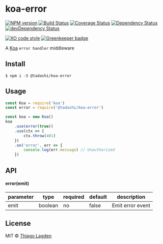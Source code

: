 # koa-error

[![NPM version][npm-img]][npm]
[![Build Status][ci-img]][ci]
[![Coverage Status][coveralls-img]][coveralls]
[![Dependency Status][dep-img]][dep]
[![devDependency Status][devDep-img]][devDep]

[![XO code style][xo-img]][xo]
[![Greenkeeper badge][greenkeeper-img]][greenkeeper]


[npm-img]:         https://img.shields.io/npm/v/@tadashi/koa-error.svg
[npm]:             https://www.npmjs.com/package/@tadashi/koa-error
[ci-img]:          https://travis-ci.org/lagden/koa-error.svg
[ci]:              https://travis-ci.org/lagden/koa-error
[coveralls-img]:   https://coveralls.io/repos/github/lagden/koa-error/badge.svg?branch=master
[coveralls]:       https://coveralls.io/github/lagden/koa-error?branch=master
[dep-img]:         https://david-dm.org/lagden/koa-error.svg
[dep]:             https://david-dm.org/lagden/koa-error
[devDep-img]:      https://david-dm.org/lagden/koa-error/dev-status.svg
[devDep]:          https://david-dm.org/lagden/koa-error#info=devDependencies

[xo-img]:          https://img.shields.io/badge/code_style-XO-5ed9c7.svg
[xo]:              https://github.com/sindresorhus/xo
[greenkeeper-img]: https://badges.greenkeeper.io/lagden/koa-error.svg
[greenkeeper]:     https://greenkeeper.io/


A [Koa](https://github.com/koajs/koa) `error handler` middleware

## Install

```
$ npm i -S @tadashi/koa-error
```


## Usage

```js
const Koa = require('koa')
const error = require('@tadashi/koa-error')

const koa = new Koa()
koa
	.use(error(true))
	.use(ctx => {
		ctx.throw(401)
	})
	.on('error', err => {
		console.log(err.message) // Unauthorized
	})
```


## API

#### error(emit)

parameter   | type                 | required    | default             | description
----------- | -------------------- | ----------- | ------------------- | ------------
emit        | boolean              | no          | false               | Emit error event


## License

MIT © [Thiago Lagden](http://lagden.in)
